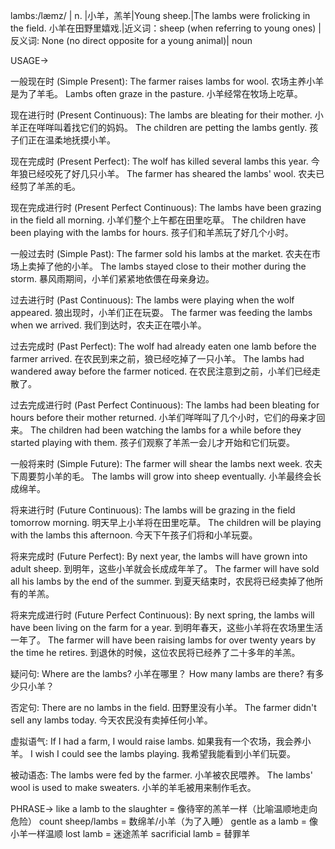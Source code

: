 lambs:/læmz/
| n. |小羊，羔羊|Young sheep.|The lambs were frolicking in the field. 小羊在田野里嬉戏.|近义词：sheep (when referring to young ones) |反义词: None (no direct opposite for a young animal)| noun


USAGE->

一般现在时 (Simple Present):
The farmer raises lambs for wool.  农场主养小羊是为了羊毛。
Lambs often graze in the pasture. 小羊经常在牧场上吃草。

现在进行时 (Present Continuous):
The lambs are bleating for their mother. 小羊正在咩咩叫着找它们的妈妈。
The children are petting the lambs gently. 孩子们正在温柔地抚摸小羊。

现在完成时 (Present Perfect):
The wolf has killed several lambs this year. 今年狼已经咬死了好几只小羊。
The farmer has sheared the lambs' wool. 农夫已经剪了羊羔的毛。

现在完成进行时 (Present Perfect Continuous):
The lambs have been grazing in the field all morning. 小羊们整个上午都在田里吃草。
The children have been playing with the lambs for hours. 孩子们和羊羔玩了好几个小时。


一般过去时 (Simple Past):
The farmer sold his lambs at the market. 农夫在市场上卖掉了他的小羊。
The lambs stayed close to their mother during the storm.  暴风雨期间，小羊们紧紧地依偎在母亲身边。

过去进行时 (Past Continuous):
The lambs were playing when the wolf appeared. 狼出现时，小羊们正在玩耍。
The farmer was feeding the lambs when we arrived. 我们到达时，农夫正在喂小羊。

过去完成时 (Past Perfect):
The wolf had already eaten one lamb before the farmer arrived. 在农民到来之前，狼已经吃掉了一只小羊。
The lambs had wandered away before the farmer noticed.  在农民注意到之前，小羊们已经走散了。


过去完成进行时 (Past Perfect Continuous):
The lambs had been bleating for hours before their mother returned. 小羊们咩咩叫了几个小时，它们的母亲才回来。
The children had been watching the lambs for a while before they started playing with them.  孩子们观察了羊羔一会儿才开始和它们玩耍。

一般将来时 (Simple Future):
The farmer will shear the lambs next week.  农夫下周要剪小羊的毛。
The lambs will grow into sheep eventually. 小羊最终会长成绵羊。

将来进行时 (Future Continuous):
The lambs will be grazing in the field tomorrow morning. 明天早上小羊将在田里吃草。
The children will be playing with the lambs this afternoon. 今天下午孩子们将和小羊玩耍。

将来完成时 (Future Perfect):
By next year, the lambs will have grown into adult sheep.  到明年，这些小羊就会长成成年羊了。
The farmer will have sold all his lambs by the end of the summer.  到夏天结束时，农民将已经卖掉了他所有的羊羔。

将来完成进行时 (Future Perfect Continuous):
By next spring, the lambs will have been living on the farm for a year.  到明年春天，这些小羊将在农场里生活一年了。
The farmer will have been raising lambs for over twenty years by the time he retires. 到退休的时候，这位农民将已经养了二十多年的羊羔。



疑问句:
Where are the lambs?  小羊在哪里？
How many lambs are there?  有多少只小羊？

否定句:
There are no lambs in the field.  田野里没有小羊。
The farmer didn't sell any lambs today.  今天农民没有卖掉任何小羊。

虚拟语气:
If I had a farm, I would raise lambs. 如果我有一个农场，我会养小羊。
I wish I could see the lambs playing. 我希望我能看到小羊们玩耍。

被动语态:
The lambs were fed by the farmer. 小羊被农民喂养。
The lambs' wool is used to make sweaters. 小羊的羊毛被用来制作毛衣。


PHRASE->
like a lamb to the slaughter = 像待宰的羔羊一样（比喻温顺地走向危险）
count sheep/lambs = 数绵羊/小羊（为了入睡）
gentle as a lamb = 像小羊一样温顺
lost lamb = 迷途羔羊
sacrificial lamb = 替罪羊
